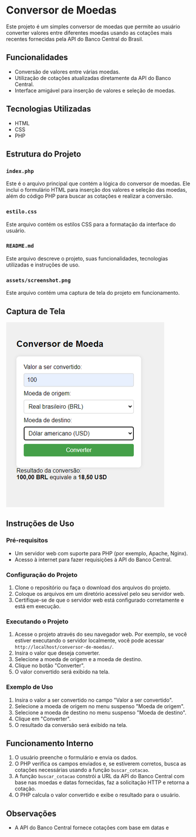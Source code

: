 # Conversor de Moedas

Este projeto é um simples conversor de moedas que permite ao usuário converter valores entre diferentes moedas usando as cotações mais recentes fornecidas pela API do Banco Central do Brasil.

## Funcionalidades

- Conversão de valores entre várias moedas.
- Utilização de cotações atualizadas diretamente da API do Banco Central.
- Interface amigável para inserção de valores e seleção de moedas.

## Tecnologias Utilizadas

- HTML
- CSS
- PHP

## Estrutura do Projeto

### `index.php`

Este é o arquivo principal que contém a lógica do conversor de moedas. Ele inclui o formulário HTML para inserção dos valores e seleção das moedas, além do código PHP para buscar as cotações e realizar a conversão.

### `estilo.css`

Este arquivo contém os estilos CSS para a formatação da interface do usuário.

### `README.md`

Este arquivo descreve o projeto, suas funcionalidades, tecnologias utilizadas e instruções de uso.

### `assets/screenshot.png`

Este arquivo contém uma captura de tela do projeto em funcionamento.

## Captura de Tela

![Conversor de Moedas](atividade_001/Conversor-de-moeda.png)

## Instruções de Uso

### Pré-requisitos

- Um servidor web com suporte para PHP (por exemplo, Apache, Nginx).
- Acesso à internet para fazer requisições à API do Banco Central.

### Configuração do Projeto

1. Clone o repositório ou faça o download dos arquivos do projeto.
2. Coloque os arquivos em um diretório acessível pelo seu servidor web.
3. Certifique-se de que o servidor web está configurado corretamente e está em execução.

### Executando o Projeto

1. Acesse o projeto através do seu navegador web. Por exemplo, se você estiver executando o servidor localmente, você pode acessar `http://localhost/conversor-de-moedas/`.
2. Insira o valor que deseja converter.
3. Selecione a moeda de origem e a moeda de destino.
4. Clique no botão "Converter".
5. O valor convertido será exibido na tela.

### Exemplo de Uso

1. Insira o valor a ser convertido no campo "Valor a ser convertido".
2. Selecione a moeda de origem no menu suspenso "Moeda de origem".
3. Selecione a moeda de destino no menu suspenso "Moeda de destino".
4. Clique em "Converter".
5. O resultado da conversão será exibido na tela.

## Funcionamento Interno

1. O usuário preenche o formulário e envia os dados.
2. O PHP verifica os campos enviados e, se estiverem corretos, busca as cotações necessárias usando a função `buscar_cotacao`.
3. A função `buscar_cotacao` constrói a URL da API do Banco Central com base nas moedas e datas fornecidas, faz a solicitação HTTP e retorna a cotação.
4. O PHP calcula o valor convertido e exibe o resultado para o usuário.

## Observações

- A API do Banco Central fornece cotações com base em datas e
